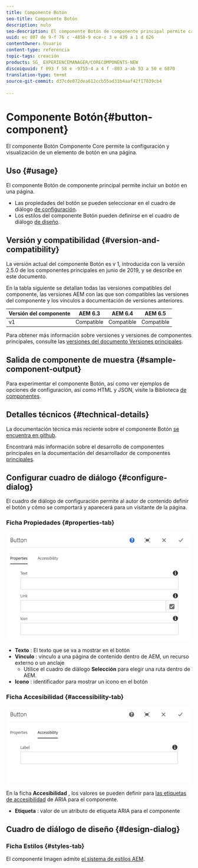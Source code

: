 ```yaml
---
title: Componente Botón
seo-title: Componente Botón
description: nulo
seo-description: El componente Botón de componente principal permite crear y visualizar un botón.
uuid: ec 807 de 9-f 76 c -4850-9 ece-c 3 e 439 a 1 d 626
contentOwner: Usuario
content-type: referencia
topic-tags: creación
products: SG_ EXPERIENCEMANAGER/CORECOMPONENTS-NEW
discoiquuid: f 093 f 58 e -9755-4 a 4 f -803 a-ab 93 a 50 e 6870
translation-type: tm+mt
source-git-commit: d37cde072dea612ccb55ad31b4aaf42f17839cb4

---
```



# Componente Botón{#button-component}

El componente Botón Componente Core permite la configuración y visualización de un elemento de botón en una página.

## Uso {#usage}

El componente Botón de componente principal permite incluir un botón en una página.

* Las propiedades del botón se pueden seleccionar en el cuadro de diálogo [de configuración](#configure-dialog).
* Los estilos del componente Botón pueden definirse en el cuadro de diálogo [de diseño](#design-dialog).

## Versión y compatibilidad {#version-and-compatibility}

La versión actual del componente Botón es v 1, introducida con la versión 2.5.0 de los componentes principales en junio de 2019, y se describe en este documento.

En la tabla siguiente se detallan todas las versiones compatibles del componente, las versiones AEM con las que son compatibles las versiones del componente y los vínculos a documentación de versiones anteriores.

| Versión del componente | AEM 6.3 | AEM 6.4 | AEM 6.5 |
|--- |--- |--- |---|
| v1 | Compatible | Compatible | Compatible |

Para obtener más información sobre versiones y versiones de componentes principales, consulte las [versiones del documento Versiones principales](versions.md).

## Salida de componente de muestra {#sample-component-output}

Para experimentar el componente Botón, así como ver ejemplos de opciones de configuración, así como HTML y JSON, visite la Biblioteca [de componentes](http://opensource.adobe.com/aem-core-wcm-components/library/button.html).

## Detalles técnicos {#technical-details}

La documentación técnica más reciente sobre el componente Botón [se encuentra en github](https://github.com/adobe/aem-core-wcm-components/tree/master/content/src/content/jcr_root/apps/core/wcm/components/button/v1/button).

Encontrará más información sobre el desarrollo de componentes principales en la documentación del desarrollador de componentes [principales](developing.md).

## Configurar cuadro de diálogo {#configure-dialog}

El cuadro de diálogo de configuración permite al autor de contenido definir el botón y cómo se comportará y aparecerá para un visitante de la página.

### Ficha Propiedades {#properties-tab}

![](assets/screen-shot-2019-08-29-12.19.32.png)

* **Texto** : El texto que se va a mostrar en el botón
* **Vínculo** : vínculo a una página de contenido dentro de AEM, un recurso externo o un anclaje
   * Utilice el cuadro de diálogo **Selección** para elegir una ruta dentro de AEM.
* **Icono** : identificador para mostrar un icono en el botón

### Ficha Accesibilidad {#accessibility-tab}

![](assets/screen-shot-2019-08-29-12.19.43.png)

En la ficha **Accesibilidad** , los valores se pueden definir para [las etiquetas de accesibilidad](https://www.w3.org/WAI/standards-guidelines/aria/) de ARIA para el componente.

* **Etiqueta** : valor de un atributo de etiqueta ARIA para el componente

## Cuadro de diálogo de diseño {#design-dialog}

### Ficha Estilos {#styles-tab}

El componente Imagen admite [el sistema de estilos AEM](authoring.md#component-styling).

